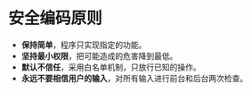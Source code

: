 # 安全编码原则

*	**保持简单**，程序只实现指定的功能。
*	**坚持最小权限**，把可能造成的危害降到最低。
*	**默认不信任**，采用白名单机制，只放行已知的操作。
*	**永远不要相信用户的输入**，对所有输入进行前台和后台两次检查。
